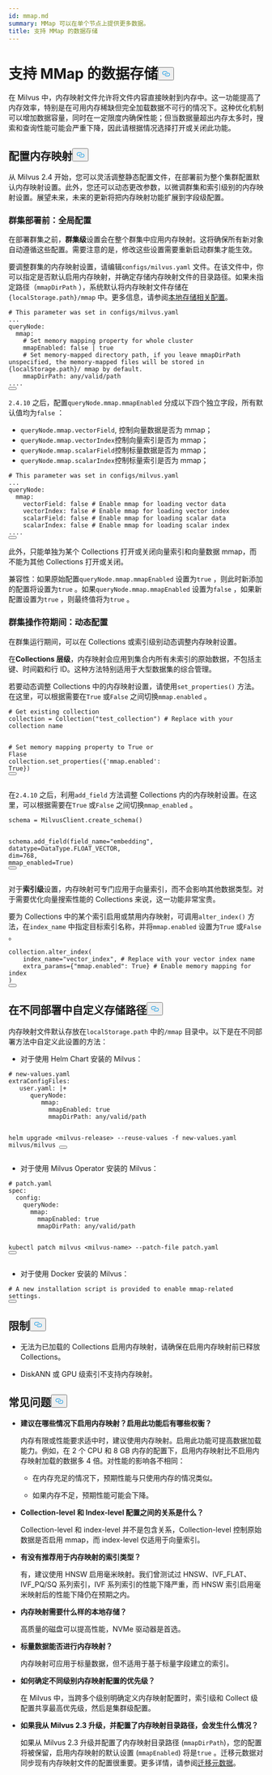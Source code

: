```yaml
---
id: mmap.md
summary: MMap 可以在单个节点上提供更多数据。
title: 支持 MMap 的数据存储
---
```

<h1 id="MMap-enabled-Data-Storage" class="common-anchor-header">支持 MMap 的数据存储<button data-href="#MMap-enabled-Data-Storage" class="anchor-icon" translate="no">
      <svg translate="no"
        aria-hidden="true"
        focusable="false"
        height="20"
        version="1.1"
        viewBox="0 0 16 16"
        width="16"
      >
        <path
          fill="#0092E4"
          fill-rule="evenodd"
          d="M4 9h1v1H4c-1.5 0-3-1.69-3-3.5S2.55 3 4 3h4c1.45 0 3 1.69 3 3.5 0 1.41-.91 2.72-2 3.25V8.59c.58-.45 1-1.27 1-2.09C10 5.22 8.98 4 8 4H4c-.98 0-2 1.22-2 2.5S3 9 4 9zm9-3h-1v1h1c1 0 2 1.22 2 2.5S13.98 12 13 12H9c-.98 0-2-1.22-2-2.5 0-.83.42-1.64 1-2.09V6.25c-1.09.53-2 1.84-2 3.25C6 11.31 7.55 13 9 13h4c1.45 0 3-1.69 3-3.5S14.5 6 13 6z"
        ></path>
      </svg>
    </button></h1><p>在 Milvus 中，内存映射文件允许将文件内容直接映射到内存中。这一功能提高了内存效率，特别是在可用内存稀缺但完全加载数据不可行的情况下。这种优化机制可以增加数据容量，同时在一定限度内确保性能；但当数据量超出内存太多时，搜索和查询性能可能会严重下降，因此请根据情况选择打开或关闭此功能。</p>
<h2 id="Configure-memory-mapping" class="common-anchor-header">配置内存映射<button data-href="#Configure-memory-mapping" class="anchor-icon" translate="no">
      <svg translate="no"
        aria-hidden="true"
        focusable="false"
        height="20"
        version="1.1"
        viewBox="0 0 16 16"
        width="16"
      >
        <path
          fill="#0092E4"
          fill-rule="evenodd"
          d="M4 9h1v1H4c-1.5 0-3-1.69-3-3.5S2.55 3 4 3h4c1.45 0 3 1.69 3 3.5 0 1.41-.91 2.72-2 3.25V8.59c.58-.45 1-1.27 1-2.09C10 5.22 8.98 4 8 4H4c-.98 0-2 1.22-2 2.5S3 9 4 9zm9-3h-1v1h1c1 0 2 1.22 2 2.5S13.98 12 13 12H9c-.98 0-2-1.22-2-2.5 0-.83.42-1.64 1-2.09V6.25c-1.09.53-2 1.84-2 3.25C6 11.31 7.55 13 9 13h4c1.45 0 3-1.69 3-3.5S14.5 6 13 6z"
        ></path>
      </svg>
    </button></h2><p>从 Milvus 2.4 开始，您可以灵活调整静态配置文件，在部署前为整个集群配置默认内存映射设置。此外，您还可以动态更改参数，以微调群集和索引级别的内存映射设置。展望未来，未来的更新将把内存映射功能扩展到字段级配置。</p>
<h3 id="Before-cluster-deployment-global-configuration" class="common-anchor-header">群集部署前：全局配置</h3><p>在部署群集之前，<strong>群集级</strong>设置会在整个群集中应用内存映射。这将确保所有新对象自动遵循这些配置。需要注意的是，修改这些设置需要重新启动群集才能生效。</p>
<p>要调整群集的内存映射设置，请编辑<code translate="no">configs/milvus.yaml</code> 文件。在该文件中，你可以指定是否默认启用内存映射，并确定存储内存映射文件的目录路径。如果未指定路径（<code translate="no">mmapDirPath</code> ），系统默认将内存映射文件存储在<code translate="no">{localStorage.path}/mmap</code> 中。更多信息，请参阅<a href="https://milvus.io/docs/configure_localstorage.md#localStoragepath">本地存储相关配置</a>。</p>
<pre><code translate="no" class="language-yaml"><span class="hljs-comment"># This parameter was set in configs/milvus.yaml</span>
...
queryNode:
  mmap:
    <span class="hljs-comment"># Set memory mapping property for whole cluster</span>
    mmapEnabled: false | true
    <span class="hljs-comment"># Set memory-mapped directory path, if you leave mmapDirPath unspecified, the memory-mapped files will be stored in {localStorage.path}/ mmap by default. </span>
    mmapDirPath: <span class="hljs-built_in">any</span>/valid/path 
....
<button class="copy-code-btn"></button></code></pre>
<p><code translate="no">2.4.10</code> 之后，配置<code translate="no">queryNode.mmap.mmapEnabled</code> 分成以下四个独立字段，所有默认值均为<code translate="no">false</code> ：</p>
<ul>
<li><code translate="no">queryNode.mmap.vectorField</code>, 控制向量数据是否为 mmap；</li>
<li><code translate="no">queryNode.mmap.vectorIndex</code>控制向量索引是否为 mmap；</li>
<li><code translate="no">queryNode.mmap.scalarField</code>控制标量数据是否为 mmap；</li>
<li><code translate="no">queryNode.mmap.scalarIndex</code>控制标量索引是否为 mmap；</li>
</ul>
<pre><code translate="no" class="language-yaml"><span class="hljs-comment"># This parameter was set in configs/milvus.yaml</span>
...
queryNode:
  mmap:
    vectorField: false <span class="hljs-comment"># Enable mmap for loading vector data</span>
    vectorIndex: false <span class="hljs-comment"># Enable mmap for loading vector index</span>
    scalarField: false <span class="hljs-comment"># Enable mmap for loading scalar data</span>
    scalarIndex: false <span class="hljs-comment"># Enable mmap for loading scalar index</span>
....
<button class="copy-code-btn"></button></code></pre>
<p>此外，只能单独为某个 Collections 打开或关闭向量索引和向量数据 mmap，而不能为其他 Collections 打开或关闭。</p>
<p>兼容性：如果原始配置<code translate="no">queryNode.mmap.mmapEnabled</code> 设置为<code translate="no">true</code> ，则此时新添加的配置将设置为<code translate="no">true</code> 。如果<code translate="no">queryNode.mmap.mmapEnabled</code> 设置为<code translate="no">false</code> ，如果新配置设置为<code translate="no">true</code> ，则最终值将为<code translate="no">true</code> 。</p>
<h3 id="During-cluster-operation-dynamic-configuration" class="common-anchor-header">群集操作符期间：动态配置</h3><p>在群集运行期间，可以在 Collections 或索引级别动态调整内存映射设置。</p>
<p>在<strong>Collections 层级</strong>，内存映射会应用到集合内所有未索引的原始数据，不包括主键、时间戳和行 ID。这种方法特别适用于大型数据集的综合管理。</p>
<p>若要动态调整 Collections 中的内存映射设置，请使用<code translate="no">set_properties()</code> 方法。在这里，可以根据需要在<code translate="no">True</code> 或<code translate="no">False</code> 之间切换<code translate="no">mmap.enabled</code> 。</p>
<pre><code translate="no" class="language-python"><span class="hljs-comment"># Get existing collection</span>
collection = Collection(<span class="hljs-string">&quot;test_collection&quot;</span>) <span class="hljs-comment"># Replace with your collection name</span>

<span class="hljs-comment"># Set memory mapping property to True or Flase</span>
collection.set_properties({<span class="hljs-string">&#x27;mmap.enabled&#x27;</span>: <span class="hljs-literal">True</span>})
<button class="copy-code-btn"></button></code></pre>
<p>在<code translate="no">2.4.10</code> 之后，利用<code translate="no">add_field</code> 方法调整 Collections 内的内存映射设置。在这里，可以根据需要在<code translate="no">True</code> 或<code translate="no">False</code> 之间切换<code translate="no">mmap_enabled</code> 。</p>
<pre><code translate="no" class="language-python">schema = MilvusClient.create_schema()

schema.add_field(field_name=<span class="hljs-string">&quot;embedding&quot;</span>, datatype=DataType.FLOAT_VECTOR, dim=<span class="hljs-number">768</span>, mmap_enabled=<span class="hljs-literal">True</span>)
<button class="copy-code-btn"></button></code></pre>
<p>对于<strong>索引级</strong>设置，内存映射可专门应用于向量索引，而不会影响其他数据类型。对于需要优化向量搜索性能的 Collections 来说，这一功能非常宝贵。</p>
<p>要为 Collections 中的某个索引启用或禁用内存映射，可调用<code translate="no">alter_index()</code> 方法，在<code translate="no">index_name</code> 中指定目标索引名称，并将<code translate="no">mmap.enabled</code> 设置为<code translate="no">True</code> 或<code translate="no">False</code> 。</p>
<pre><code translate="no" class="language-python">collection.alter_index(
    index_name=<span class="hljs-string">&quot;vector_index&quot;</span>, <span class="hljs-comment"># Replace with your vector index name</span>
    extra_params={<span class="hljs-string">&quot;mmap.enabled&quot;</span>: <span class="hljs-literal">True</span>} <span class="hljs-comment"># Enable memory mapping for index</span>
)
<button class="copy-code-btn"></button></code></pre>
<h2 id="Customize-storage-path-in-different-deployments" class="common-anchor-header">在不同部署中自定义存储路径<button data-href="#Customize-storage-path-in-different-deployments" class="anchor-icon" translate="no">
      <svg translate="no"
        aria-hidden="true"
        focusable="false"
        height="20"
        version="1.1"
        viewBox="0 0 16 16"
        width="16"
      >
        <path
          fill="#0092E4"
          fill-rule="evenodd"
          d="M4 9h1v1H4c-1.5 0-3-1.69-3-3.5S2.55 3 4 3h4c1.45 0 3 1.69 3 3.5 0 1.41-.91 2.72-2 3.25V8.59c.58-.45 1-1.27 1-2.09C10 5.22 8.98 4 8 4H4c-.98 0-2 1.22-2 2.5S3 9 4 9zm9-3h-1v1h1c1 0 2 1.22 2 2.5S13.98 12 13 12H9c-.98 0-2-1.22-2-2.5 0-.83.42-1.64 1-2.09V6.25c-1.09.53-2 1.84-2 3.25C6 11.31 7.55 13 9 13h4c1.45 0 3-1.69 3-3.5S14.5 6 13 6z"
        ></path>
      </svg>
    </button></h2><p>内存映射文件默认存放在<code translate="no">localStorage.path</code> 中的<code translate="no">/mmap</code> 目录中。以下是在不同部署方法中自定义此设置的方法：</p>
<ul>
<li>对于使用 Helm Chart 安装的 Milvus：</li>
</ul>
<pre><code translate="no" class="language-bash"><span class="hljs-comment"># new-values.yaml</span>
extraConfigFiles:
   user.yaml: |+
      queryNode:
         mmap:
           mmapEnabled: <span class="hljs-literal">true</span>
           mmapDirPath: any/valid/path
        
helm upgrade &lt;milvus-release&gt; --reuse-values -f new-values.yaml milvus/milvus
<button class="copy-code-btn"></button></code></pre>
<ul>
<li>对于使用 Milvus Operator 安装的 Milvus：</li>
</ul>
<pre><code translate="no" class="language-bash"><span class="hljs-comment"># patch.yaml</span>
spec:
  config:
    queryNode:
      mmap:
        mmapEnabled: <span class="hljs-literal">true</span>
        mmapDirPath: any/valid/path
      
 kubectl patch milvus &lt;milvus-name&gt; --patch-file patch.yaml
<button class="copy-code-btn"></button></code></pre>
<ul>
<li>对于使用 Docker 安装的 Milvus：</li>
</ul>
<pre><code translate="no" class="language-bash"><span class="hljs-comment"># A new installation script is provided to enable mmap-related settings.</span>
<button class="copy-code-btn"></button></code></pre>
<h2 id="Limits" class="common-anchor-header">限制<button data-href="#Limits" class="anchor-icon" translate="no">
      <svg translate="no"
        aria-hidden="true"
        focusable="false"
        height="20"
        version="1.1"
        viewBox="0 0 16 16"
        width="16"
      >
        <path
          fill="#0092E4"
          fill-rule="evenodd"
          d="M4 9h1v1H4c-1.5 0-3-1.69-3-3.5S2.55 3 4 3h4c1.45 0 3 1.69 3 3.5 0 1.41-.91 2.72-2 3.25V8.59c.58-.45 1-1.27 1-2.09C10 5.22 8.98 4 8 4H4c-.98 0-2 1.22-2 2.5S3 9 4 9zm9-3h-1v1h1c1 0 2 1.22 2 2.5S13.98 12 13 12H9c-.98 0-2-1.22-2-2.5 0-.83.42-1.64 1-2.09V6.25c-1.09.53-2 1.84-2 3.25C6 11.31 7.55 13 9 13h4c1.45 0 3-1.69 3-3.5S14.5 6 13 6z"
        ></path>
      </svg>
    </button></h2><ul>
<li><p>无法为已加载的 Collections 启用内存映射，请确保在启用内存映射前已释放 Collections。</p></li>
<li><p>DiskANN 或 GPU 级索引不支持内存映射。</p></li>
</ul>
<h2 id="FAQ" class="common-anchor-header">常见问题<button data-href="#FAQ" class="anchor-icon" translate="no">
      <svg translate="no"
        aria-hidden="true"
        focusable="false"
        height="20"
        version="1.1"
        viewBox="0 0 16 16"
        width="16"
      >
        <path
          fill="#0092E4"
          fill-rule="evenodd"
          d="M4 9h1v1H4c-1.5 0-3-1.69-3-3.5S2.55 3 4 3h4c1.45 0 3 1.69 3 3.5 0 1.41-.91 2.72-2 3.25V8.59c.58-.45 1-1.27 1-2.09C10 5.22 8.98 4 8 4H4c-.98 0-2 1.22-2 2.5S3 9 4 9zm9-3h-1v1h1c1 0 2 1.22 2 2.5S13.98 12 13 12H9c-.98 0-2-1.22-2-2.5 0-.83.42-1.64 1-2.09V6.25c-1.09.53-2 1.84-2 3.25C6 11.31 7.55 13 9 13h4c1.45 0 3-1.69 3-3.5S14.5 6 13 6z"
        ></path>
      </svg>
    </button></h2><ul>
<li><p><strong>建议在哪些情况下启用内存映射？启用此功能后有哪些权衡？</strong></p>
<p>内存有限或性能要求适中时，建议使用内存映射。启用此功能可提高数据加载能力。例如，在 2 个 CPU 和 8 GB 内存的配置下，启用内存映射比不启用内存映射加载的数据多 4 倍。对性能的影响各不相同：</p>
<ul>
<li><p>在内存充足的情况下，预期性能与只使用内存的情况类似。</p></li>
<li><p>如果内存不足，预期性能可能会下降。</p></li>
</ul></li>
<li><p><strong>Collection-level 和 Index-level 配置之间的关系是什么？</strong></p>
<p>Collection-level 和 index-level 并不是包含关系，Collection-level 控制原始数据是否启用 mmap，而 index-level 仅适用于向量索引。</p></li>
<li><p><strong>有没有推荐用于内存映射的索引类型？</strong></p>
<p>有，建议使用 HNSW 启用毫米映射。我们曾测试过 HNSW、IVF_FLAT、IVF_PQ/SQ 系列索引，IVF 系列索引的性能下降严重，而 HNSW 索引启用毫米映射后的性能下降仍在预期之内。</p></li>
<li><p><strong>内存映射需要什么样的本地存储？</strong></p>
<p>高质量的磁盘可以提高性能，NVMe 驱动器是首选。</p></li>
<li><p><strong>标量数据能否进行内存映射？</strong></p>
<p>内存映射可应用于标量数据，但不适用于基于标量字段建立的索引。</p></li>
<li><p><strong>如何确定不同级别内存映射配置的优先级？</strong></p>
<p>在 Milvus 中，当跨多个级别明确定义内存映射配置时，索引级和 Collect 级配置共享最高优先级，然后是集群级配置。</p></li>
<li><p><strong>如果我从 Milvus 2.3 升级，并配置了内存映射目录路径，会发生什么情况？</strong></p>
<p>如果从 Milvus 2.3 升级并配置了内存映射目录路径 (<code translate="no">mmapDirPath</code>)，您的配置将被保留，启用内存映射的默认设置 (<code translate="no">mmapEnabled</code>) 将是<code translate="no">true</code> 。迁移元数据对同步现有内存映射文件的配置很重要。更多详情，请参阅<a href="https://milvus.io/docs/upgrade_milvus_standalone-docker.md#Migrate-the-metadata">迁移元数据</a>。</p></li>
</ul>

